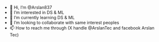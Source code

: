 - 👋 Hi, I’m @Arslan837
- 👀 I’m interested in DS & ML
- 🌱 I’m currently learning DS & ML
- 💞️ I’m looking to collaborate with same interest peoples
- 📫 How to reach me through (X handle @ArslanTec and facebook Arslan Tec)

<!---
Arslan837/Arslan837 is a ✨ special ✨ repository because its `README.md` (this file) appears on your GitHub profile.
You can click the Preview link to take a look at your changes.
--->
